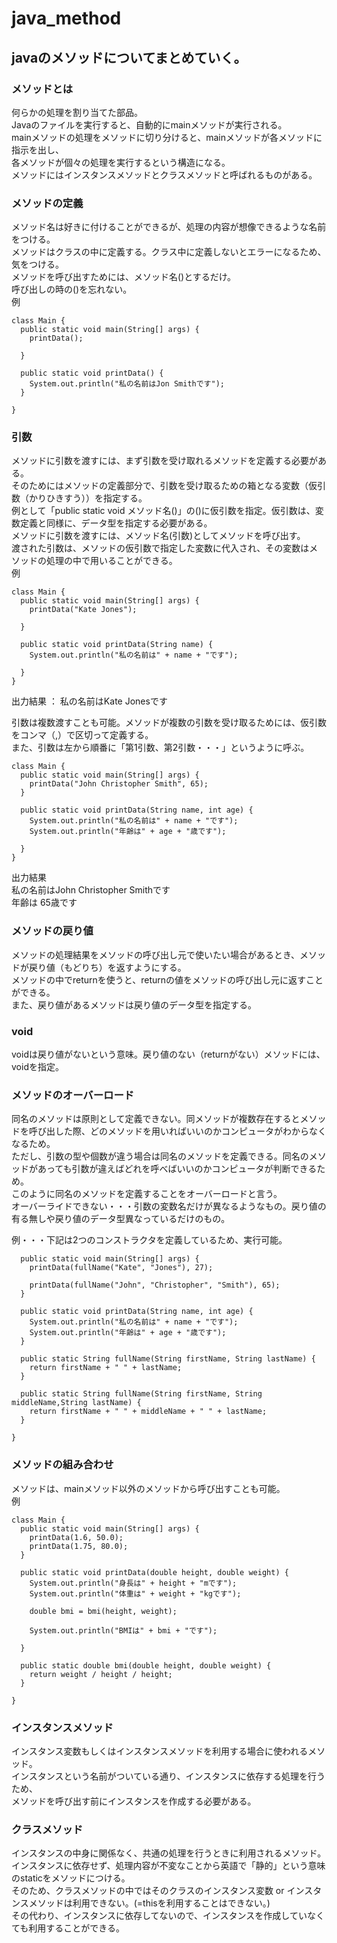 # java_method
## javaのメソッドについてまとめていく。
### メソッドとは
何らかの処理を割り当てた部品。  
Javaのファイルを実行すると、自動的にmainメソッドが実行される。  
mainメソッドの処理をメソッドに切り分けると、mainメソッドが各メソッドに指示を出し、  
各メソッドが個々の処理を実行するという構造になる。  
メソッドにはインスタンスメソッドとクラスメソッドと呼ばれるものがある。  

### メソッドの定義
メソッド名は好きに付けることができるが、処理の内容が想像できるような名前をつける。  
メソッドはクラスの中に定義する。クラス中に定義しないとエラーになるため、気をつける。  
メソッドを呼び出すためには、メソッド名()とするだけ。  
呼び出しの時の()を忘れない。  
例  
```
class Main {
  public static void main(String[] args) {
    printData();
    
  }
  
  public static void printData() {
    System.out.println("私の名前はJon Smithです");
  }
  
}
```
  
### 引数
メソッドに引数を渡すには、まず引数を受け取れるメソッドを定義する必要がある。  
そのためにはメソッドの定義部分で、引数を受け取るための箱となる変数（仮引数（かりひきすう））を指定する。  
例として「public static void メソッド名()」の()に仮引数を指定。仮引数は、変数定義と同様に、データ型を指定する必要がある。  
メソッドに引数を渡すには、メソッド名(引数)としてメソッドを呼び出す。  
渡された引数は、メソッドの仮引数で指定した変数に代入され、その変数はメソッドの処理の中で用いることができる。  
例  
```
class Main {
  public static void main(String[] args) {
    printData("Kate Jones");
    
  }

  public static void printData(String name) {
    System.out.println("私の名前は" + name + "です");
    
  }
}
```
出力結果 ： 私の名前はKate Jonesです  

引数は複数渡すことも可能。メソッドが複数の引数を受け取るためには、仮引数をコンマ（,）で区切って定義する。  
また、引数は左から順番に「第1引数、第2引数・・・」というように呼ぶ。
```
class Main {
  public static void main(String[] args) {
    printData("John Christopher Smith", 65);
  }

  public static void printData(String name, int age) {
    System.out.println("私の名前は" + name + "です");
    System.out.println("年齢は" + age + "歳です");
    
  }
}
```
出力結果  
私の名前はJohn Christopher Smithです  
年齢は 65歳です

### メソッドの戻り値  
メソッドの処理結果をメソッドの呼び出し元で使いたい場合があるとき、メソッドが戻り値（もどりち）を返すようにする。  
メソッドの中でreturnを使うと、returnの値をメソッドの呼び出し元に返すことができる。  
また、戻り値があるメソッドは戻り値のデータ型を指定する。 

### void  
voidは戻り値がないという意味。戻り値のない（returnがない）メソッドには、voidを指定。

### メソッドのオーバーロード
同名のメソッドは原則として定義できない。同メソッドが複数存在するとメソッドを呼び出した際、どのメソッドを用いればいいのかコンピュータがわからなくなるため。  
ただし、引数の型や個数が違う場合は同名のメソッドを定義できる。同名のメソッドがあっても引数が違えばどれを呼べばいいのかコンピュータが判断できるため。  
このように同名のメソッドを定義することをオーバーロードと言う。  
オーバーライドできない・・・引数の変数名だけが異なるようなもの。戻り値の有る無しや戻り値のデータ型異なっているだけのもの。  
  
例・・・下記は2つのコンストラクタを定義しているため、実行可能。  
```
  public static void main(String[] args) {
    printData(fullName("Kate", "Jones"), 27);
    
    printData(fullName("John", "Christopher", "Smith"), 65);
  }

  public static void printData(String name, int age) {
    System.out.println("私の名前は" + name + "です");
    System.out.println("年齢は" + age + "歳です");
  }

  public static String fullName(String firstName, String lastName) {
    return firstName + " " + lastName;
  }
  
  public static String fullName(String firstName, String middleName,String lastName) {
    return firstName + " " + middleName + " " + lastName;
  }
  
}
```

### メソッドの組み合わせ  
メソッドは、mainメソッド以外のメソッドから呼び出すことも可能。  
例  
```
class Main {
  public static void main(String[] args) {
    printData(1.6, 50.0);
    printData(1.75, 80.0);
  }

  public static void printData(double height, double weight) {
    System.out.println("身長は" + height + "mです");
    System.out.println("体重は" + weight + "kgです");
    
    double bmi = bmi(height, weight);
    
    System.out.println("BMIは" + bmi + "です");
    
  }
  
  public static double bmi(double height, double weight) {
    return weight / height / height;
  }
  
}
```
  
### インスタンスメソッド
インスタンス変数もしくはインスタンスメソッドを利用する場合に使われるメソッド。  
インスタンスという名前がついている通り、インスタンスに依存する処理を行うため、  
メソッドを呼び出す前にインスタンスを作成する必要がある。  
  
### クラスメソッド
インスタンスの中身に関係なく、共通の処理を行うときに利用されるメソッド。  
インスタンスに依存せず、処理内容が不変なことから英語で「静的」という意味のstaticをメソッドにつける。  
そのため、クラスメソッドの中ではそのクラスのインスタンス変数 or インスタンスメソッドは利用できない。(=thisを利用することはできない。)  
その代わり、インスタンスに依存してないので、インスタンスを作成していなくても利用することができる。  
